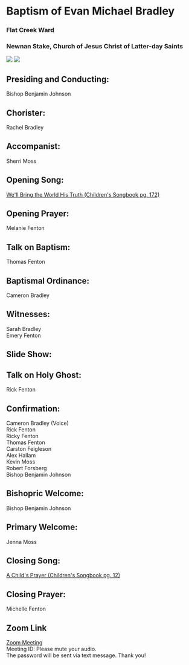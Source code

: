 # Baptism of Evan Michael Bradley
### Flat Creek Ward
### Newnan Stake, Church of Jesus Christ of Latter-day Saints
<img src="https://www.dropbox.com/s/mefqaiszgvfn8l9/Sarah.jpg?raw=1">
<img src="https://www.dropbox.com/s/3nzq3t0zltvg5yl/john_baptizing_jesus_greg_olsen.jpeg?raw=1">

## Presiding and Conducting:
Bishop Benjamin Johnson

## Chorister:
Rachel Bradley

## Accompanist:
Sherri Moss

## Opening Song:
[We'll Bring the World His Truth (Children's Songbook pg. 172)](https://www.churchofjesuschrist.org/music/library/childrens-songbook/well-bring-the-world-his-truth-army-of-helaman?lang=eng)  

## Opening Prayer:
Melanie Fenton

## Talk on Baptism:
Thomas Fenton

## Baptismal Ordinance:
Cameron Bradley

## Witnesses:
Sarah Bradley  
Emery Fenton

## Slide Show: 

## Talk on Holy Ghost:
Rick Fenton

## Confirmation:
Cameron Bradley (Voice)  
Rick Fenton  
Ricky Fenton  
Thomas Fenton  
Carston Feigleson  
Alex Hallam  
Kevin Moss  
Robert Forsberg  
Bishop Benjamin Johnson

## Bishopric Welcome:
Bishop Benjamin Johnson

## Primary Welcome:
Jenna Moss

## Closing Song:
[A Child's Prayer (Children's Songbook pg. 12)](https://www.churchofjesuschrist.org/music/library/childrens-songbook/a-childs-prayer?lang=eng)

## Closing Prayer:
Michelle Fenton

## Zoom Link
[Zoom Meeting](https://)  
Meeting ID:
Please mute your audio.  
The password will be sent via text message. Thank you!
